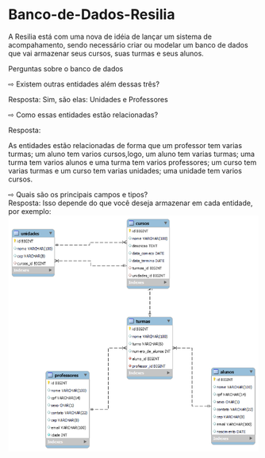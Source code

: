 # Banco-de-Dados-Resilia

A Resilia está com uma nova de idéia de lançar um sistema de acompahamento, sendo necessário criar ou modelar um banco de dados que vai armazenar seus cursos, suas turmas e seus alunos.

Perguntas sobre o banco de dados

⇨ Existem outras entidades além dessas três?  

Resposta:
Sim, são elas: Unidades e Professores

⇨ Como essas entidades estão relacionadas?    

Resposta:

As entidades estão relacionadas de forma que um professor tem varias turmas; um aluno tem varios cursos,logo, um aluno tem varias turmas; uma turma tem varios alunos e uma turma tem varios professores; um curso tem varias turmas e um curso tem varias unidades; uma unidade tem varios cursos.


⇨ Quais são os principais campos e tipos?     
Resposta:
Isso depende do que você deseja armazenar em cada entidade, por exemplo:
![](https://github.com/HeynzNedls/Banco-de-Dados-M4I/blob/d4b223787efe31b07a2e73de165bccd6208dca12/SQL/diagrama.png)
